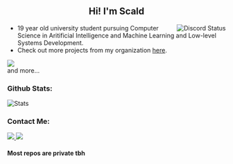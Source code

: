 <!--
About Me
-->
 <h2 align="center">
   Hi! I'm Scald
 </h2>
  <img align="right" src="https://lanyard.cnrad.dev/api/593787701409611776" alt="Discord Status">
  
  - 19 year old university student pursuing Computer Science in Aritificial Intelligence and Machine Learning and Low-level Systems Development.
  - Check out more projects from my organization [here](https://github.com/seiKiMo-Inc).
 
<div align="left">
 <img src="https://skillicons.dev/icons?i=cpp,cs,rust,js,ts,html,css,react,vite,nodejs,tauri,electron,mongodb,java,python&theme=dark&perline=7"><br>
 and more...
</div>

<!--
Github Stats
-->
<h3>
  Github Stats:
</h3>
<div align="left">
 <img src="https://github-readme-stats.vercel.app/api?username=Arikatsu&count_private=true&show_icons=true&line_height=25&show_icons=true&theme=tokyonight" alt="Stats">
</div>

<!--
Contact Me
-->
<h3>
  Contact Me:
</h3>
<div align="left">
 <a href="https://discord.com/users/593787701409611776">
  <img src="https://skillicons.dev/icons?i=discord">
 </a>
 <a href="https://twitter.com/Arikatsu420">
  <img src="https://skillicons.dev/icons?i=twitter">
 </a>
</div>


<h4>Most repos are private tbh</h4>
